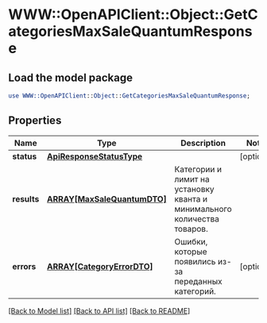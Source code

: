 # WWW::OpenAPIClient::Object::GetCategoriesMaxSaleQuantumResponse

## Load the model package
```perl
use WWW::OpenAPIClient::Object::GetCategoriesMaxSaleQuantumResponse;
```

## Properties
Name | Type | Description | Notes
------------ | ------------- | ------------- | -------------
**status** | [**ApiResponseStatusType**](ApiResponseStatusType.md) |  | [optional] 
**results** | [**ARRAY[MaxSaleQuantumDTO]**](MaxSaleQuantumDTO.md) | Категории и лимит на установку кванта и минимального количества товаров. | 
**errors** | [**ARRAY[CategoryErrorDTO]**](CategoryErrorDTO.md) | Ошибки, которые появились из-за переданных категорий. | [optional] 

[[Back to Model list]](../README.md#documentation-for-models) [[Back to API list]](../README.md#documentation-for-api-endpoints) [[Back to README]](../README.md)


